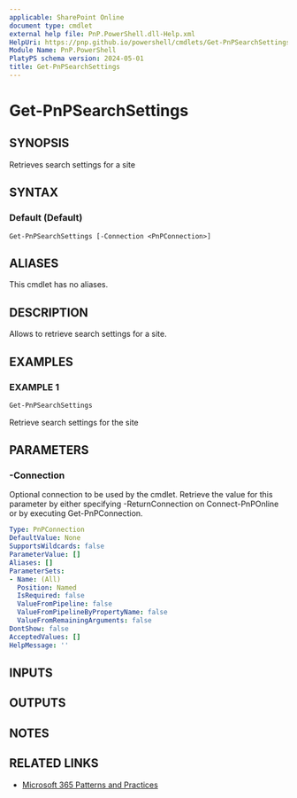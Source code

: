 ```yaml
---
applicable: SharePoint Online
document type: cmdlet
external help file: PnP.PowerShell.dll-Help.xml
HelpUri: https://pnp.github.io/powershell/cmdlets/Get-PnPSearchSettings.html
Module Name: PnP.PowerShell
PlatyPS schema version: 2024-05-01
title: Get-PnPSearchSettings
---
```


# Get-PnPSearchSettings

## SYNOPSIS

Retrieves search settings for a site

## SYNTAX

### Default (Default)

```
Get-PnPSearchSettings [-Connection <PnPConnection>]
```

## ALIASES

This cmdlet has no aliases.

## DESCRIPTION

Allows to retrieve search settings for a site.

## EXAMPLES

### EXAMPLE 1

```powershell
Get-PnPSearchSettings
```

Retrieve search settings for the site

## PARAMETERS

### -Connection

Optional connection to be used by the cmdlet. Retrieve the value for this parameter by either specifying -ReturnConnection on Connect-PnPOnline or by executing Get-PnPConnection.

```yaml
Type: PnPConnection
DefaultValue: None
SupportsWildcards: false
ParameterValue: []
Aliases: []
ParameterSets:
- Name: (All)
  Position: Named
  IsRequired: false
  ValueFromPipeline: false
  ValueFromPipelineByPropertyName: false
  ValueFromRemainingArguments: false
DontShow: false
AcceptedValues: []
HelpMessage: ''
```

## INPUTS

## OUTPUTS

## NOTES

## RELATED LINKS

- [Microsoft 365 Patterns and Practices](https://aka.ms/m365pnp)
